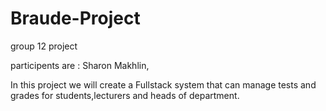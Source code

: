 # Braude-Project
group 12 project

participents are :
Sharon Makhlin,


In this project we will create a Fullstack system that can manage tests and grades for students,lecturers and heads of department.